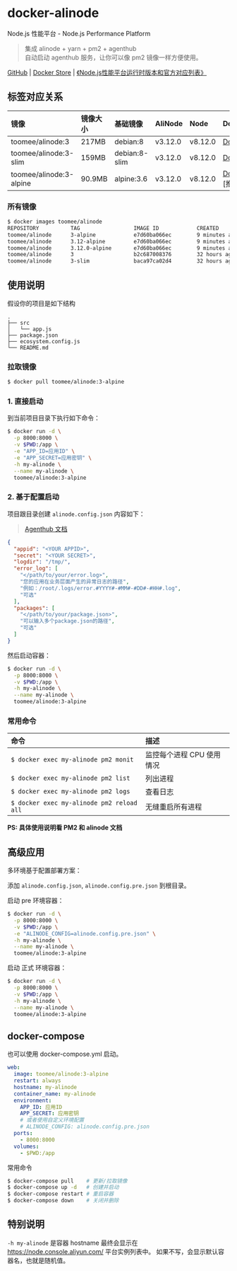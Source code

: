 # docker-alinode

Node.js 性能平台 - Node.js Performance Platform  

> 集成 alinode + yarn + pm2 + agenthub  
> 自动启动 agenthub 服务，让你可以像 pm2 镜像一样方便使用。  

[GitHub](https://github.com/toomeefed/docker-alinode)
|
[Docker Store](https://store.docker.com/community/images/toomee/alinode)
|
[《Node.js性能平台运行时版本和官方对应列表》](https://help.aliyun.com/knowledge_detail/60811.html)

## 标签对应关系

镜像 | 镜像大小 | 基础镜像 | AliNode | Node | Dockerfile
:-- | :-- | :-- | :-- | :-- | :--
toomee/alinode:3 | 217MB | debian:8 | v3.12.0 | v8.12.0 | [Dockerfile](https://github.com/toomeefed/docker-alinode/blob/master/3/Dockerfile)
toomee/alinode:3-slim | 159MB | debian:8-slim | v3.12.0 | v8.12.0 | [Dockerfile](https://github.com/toomeefed/docker-alinode/blob/master/3-slim/Dockerfile)
toomee/alinode:3-alpine | 90.9MB | alpine:3.6 | v3.12.0 | v8.12.0 | [Dockerfile](https://github.com/toomeefed/docker-alinode/blob/master/3-alpine/Dockerfile) [推荐]

### 所有镜像

```sh
$ docker images toomee/alinode
REPOSITORY          TAG                 IMAGE ID            CREATED             SIZE
toomee/alinode      3-alpine            e7d60ba066ec        9 minutes ago       90.9MB
toomee/alinode      3.12-alpine         e7d60ba066ec        9 minutes ago       90.9MB
toomee/alinode      3.12.0-alpine       e7d60ba066ec        9 minutes ago       90.9MB
toomee/alinode      3                   b2c687008376        32 hours ago        217MB
toomee/alinode      3-slim              baca97ca02d4        32 hours ago        159MB
```

## 使用说明

假设你的项目是如下结构

```
.
├── src
│   └── app.js
├── package.json
├── ecosystem.config.js
└── README.md
```

### 拉取镜像

```sh
$ docker pull toomee/alinode:3-alpine
```

### 1. 直接启动

到当前项目目录下执行如下命令：

```sh
$ docker run -d \
  -p 8000:8000 \
  -v $PWD:/app \
  -e "APP_ID=应用ID" \
  -e "APP_SECRET=应用密钥" \
  -h my-alinode \
  --name my-alinode \
  toomee/alinode:3-alpine
```

### 2. 基于配置启动

项目跟目录创建 `alinode.config.json` 内容如下：

> [Agenthub 文档](https://github.com/aliyun-node/agenthub)

```json
{
  "appid": "<YOUR APPID>",
  "secret": "<YOUR SECRET>",
  "logdir": "/tmp/",
  "error_log": [
    "</path/to/your/error.log>",
    "您的应用在业务层面产生的异常日志的路径",
    "例如：/root/.logs/error.#YYYY#-#MM#-#DD#-#HH#.log",
    "可选"
  ],
  "packages": [
    "</path/to/your/package.json>",
    "可以输入多个package.json的路径",
    "可选"
  ]
}
```

然后启动容器：

```sh
$ docker run -d \
  -p 8000:8000 \
  -v $PWD:/app \
  -h my-alinode \
  --name my-alinode \
  toomee/alinode:3-alpine
```

### 常用命令

命令 | 描述
:-- | :--
`$ docker exec my-alinode pm2 monit` | 监控每个进程 CPU 使用情况
`$ docker exec my-alinode pm2 list` | 列出进程
`$ docker exec my-alinode pm2 logs` | 查看日志
`$ docker exec my-alinode pm2 reload all` | 无缝重启所有进程

**PS: 具体使用说明看 PM2 和 alinode 文档**


## 高级应用

多环境基于配置部署方案：

添加 `alinode.config.json`, `alinode.config.pre.json` 到根目录。

启动 pre 环境容器：

```sh
$ docker run -d \
  -p 8000:8000 \
  -v $PWD:/app \
  -e "ALINODE_CONFIG=alinode.config.pre.json" \
  -h my-alinode \
  --name my-alinode \
  toomee/alinode:3-alpine
```

启动 正式 环境容器：

```sh
$ docker run -d \
  -p 8000:8000 \
  -v $PWD:/app \
  -h my-alinode \
  --name my-alinode \
  toomee/alinode:3-alpine
```

## docker-compose

也可以使用 docker-compose.yml 启动。

```yml
web:
  image: toomee/alinode:3-alpine
  restart: always
  hostname: my-alinode
  container_name: my-alinode
  environment:
    APP_ID: 应用ID
    APP_SECRET: 应用密钥
    # 或者使用自定义环境配置
    # ALINODE_CONFIG: alinode.config.pre.json
  ports:
    - 8000:8000
  volumes:
    - $PWD:/app
```

常用命令

```sh
$ docker-compose pull    # 更新/拉取镜像
$ docker-compose up -d   # 创建并启动
$ docker-compose restart # 重启容器
$ docker-compose down    # 关闭并删除
```

## 特别说明

`-h my-alinode` 是容器 hostname 最终会显示在 <https://node.console.aliyun.com/> 平台实例列表中。
如果不写，会显示默认容器名，也就是随机值。
